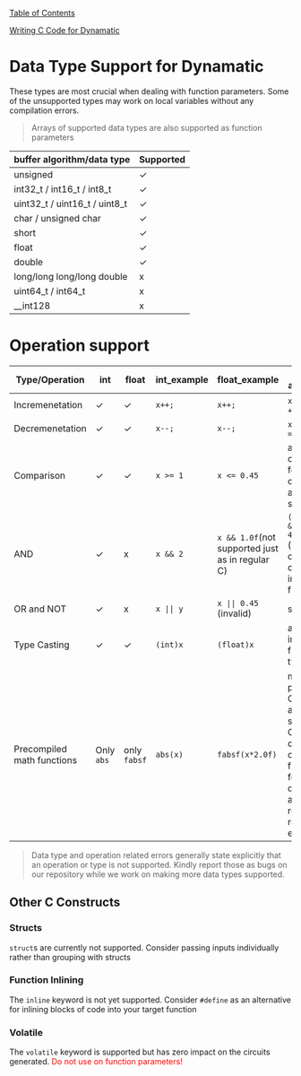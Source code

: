 [Table of Contents](../README.md)

[Writing C Code for Dynamatic](WritingHLSCode.md)

# Data Type Support for Dynamatic
These types are most crucial when dealing with function parameters. Some of the unsupported types may work on local variables without any compilation errors.
> Arrays of supported data types are also supported as function parameters

| buffer algorithm/data type | Supported
|---|---|
|unsigned | ✓ |
|int32_t / int16_t / int8_t|✓|
|uint32_t / uint16_t / uint8_t|✓|
|char / unsigned char | ✓|
|short|✓|
|float|✓|
|double|✓|
|long/long long/long double | x|
|uint64_t / int64_t | x |
__int128|x|

# Operation support
|Type/Operation | int | float|int_example| float_example | working alternatives| comments|
|---|---|---|---|---|---|---|
|Incremenetation | ✓ | ✓ | `x++;`| `x++;` | `x += 1;`/`x += 0.1` |
|Decremenetation | ✓ | ✓ | `x--;`| `x--;` | `x -= 1;`/`x -= 0.1` |
|Comparison|✓ |✓| `x >= 1` | `x <= 0.45` | all comparison formats and operations are supported|
|AND|✓|x|`x && 2` | `x && 1.0f`(not supported just as in regular C)| `(x > 0.45f && x < 4.5f)` (works for compound conditions involving floats)| 
|OR and NOT| ✓ | x | `x \|\| y` | `x \|\| 0.45` (invalid) | see AND|
|Type Casting| ✓ |✓ | `(int)x` | `(float)x`| applies to all int and float/double types|
|Precompiled math functions| Only `abs`| only `fabsf`| `abs(x)` | `fabsf(x*2.0f)` | most precompiled C libraries are not supported. Consider coding custom functions for use with dynamatic as it requires requires explicit C|

> Data type and operation related errors generally state explicitly that an operation or type is not supported. Kindly report those as bugs on our repository while we work on making more data types supported.

## Other C Constructs
### Structs
`struct`s are currently not supported. Consider passing inputs individually rather than grouping with structs

### Function Inlining
The `inline` keyword is not yet supported. Consider `#define` as an alternative for inlining blocks of code into your target function

### Volatile
The `volatile` keyword is supported but has zero impact on the circuits generated. <span style="color:red;">Do not use on function parameters! </span>